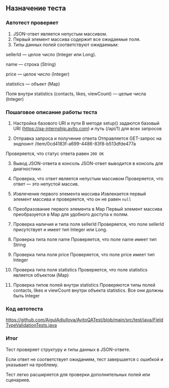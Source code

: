 ## Назначение теста
### Автотест проверяет

1. JSON-ответ является непустым массивом.
2. Первый элемент массива содержит все ожидаемые поля.
3. Типы данных полей соответствуют ожидаемым:
   
sellerId — целое число (Integer или Long).

name — строка (String)

price — целое число (Integer)

statistics — объект (Map)

Поля внутри statistics (contacts, likes, viewCount) — целые числа (Integer)

### Пошаговое описание работы теста
1. Настройка базового URI и пути
В методе setup() задаются базовый URI (https://qa-internship.avito.com) и путь (/api/1) для всех запросов

2. Отправка запроса и получение ответа
Отправляется GET-запрос на эндпоинт /item/0cd4183f-a699-4486-83f8-b513dfde477a

Проверяется, что статус ответа равен `200 OK`

3. Вывод JSON-ответа в консоль
JSON-ответ выводится в консоль для диагностики.

4. Проверка, что ответ является непустым массивом
Проверяется, что ответ — это непустой массив.

5. Извлечение первого элемента массива
Извлекается первый элемент массива и проверяется, что он не равен `null`

6. Преобразование первого элемента в Map
Первый элемент массива преобразуется в Map для удобного доступа к полям.

7. Проверка наличия и типа поля sellerId
Проверяется, что поле sellerId присутствует и имеет тип Integer или Long.

8. Проверка типа поля name
Проверяется, что поле name имеет тип String

9. Проверка типа поля price
Проверяется, что поле price имеет тип Integer

10. Проверка типа поля statistics
Проверяется, что поле statistics является объектом (Map)

11. Проверка типов полей внутри statistics
Проверяются типы полей contacts, likes и viewCount внутри объекта statistics. Все они должны быть Integer

### Код автотеста 
https://github.com/AigulAdiullova/AvitoQATest/blob/main/src/test/java/FieldTypeValidationTests.java

### Итог
Тест проверяет структуру и типы данных в JSON-ответе.

Если ответ не соответствует ожиданиям, тест завершается с ошибкой и указывает на проблему.

Тест легко расширяется для проверки дополнительных полей или сценариев.

